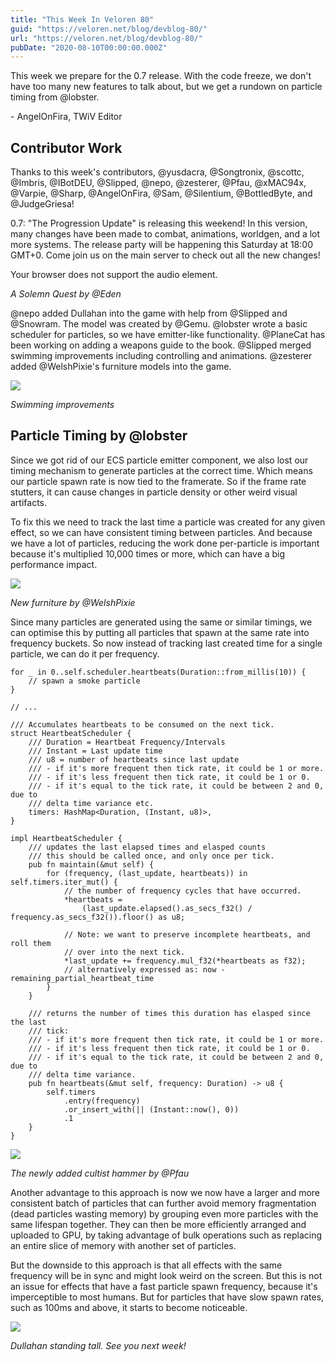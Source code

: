 ```yaml
---
title: "This Week In Veloren 80"
guid: "https://veloren.net/blog/devblog-80/"
url: "https://veloren.net/blog/devblog-80/"
pubDate: "2020-08-10T00:00:00.000Z"
---
```


This week we prepare for the 0.7 release. With the code freeze, we don't have too many new features to talk about, but we get a rundown on particle timing from @lobster.

\- AngelOnFira, TWiV Editor

## Contributor Work

Thanks to this week's contributors, @yusdacra, @Songtronix, @scottc, @Imbris, @IBotDEU, @Slipped, @nepo, @zesterer, @Pfau, @xMAC94x, @Varpie, @Sharp, @AngelOnFira, @Sam, @Silentium, @BottledByte, and @JudgeGriesa!

0.7: "The Progression Update" is releasing this weekend! In this version, many changes have been made to combat, animations, worldgen, and a lot more systems. The release party will be happening this Saturday at 18:00 GMT+0. Come join us on the main server to check out all the new changes!

Your browser does not support the audio element.

_A Solemn Quest by @Eden_

@nepo added Dullahan into the game with help from @Slipped and @Snowram. The model was created by @Gemu. @lobster wrote a basic scheduler for particles, so we have emitter-like functionality. @PlaneCat has been working on adding a weapons guide to the book. @Slipped merged swimming improvements including controlling and animations. @zesterer added @WelshPixie's furniture models into the game.

![](https://s3.eu-central-2.wasabisys.com/veloren-blog/cdn/541307708146581519/743476365055098941/swimming.gif)

_Swimming improvements_

## Particle Timing by @lobster

Since we got rid of our ECS particle emitter component, we also lost our timing mechanism to generate particles at the correct time. Which means our particle spawn rate is now tied to the framerate. So if the frame rate stutters, it can cause changes in particle density or other weird visual artifacts.

To fix this we need to track the last time a particle was created for any given effect, so we can have consistent timing between particles. And because we have a lot of particles, reducing the work done per-particle is important because it's multiplied 10,000 times or more, which can have a big performance impact.

![](https://s3.eu-central-2.wasabisys.com/veloren-blog/cdn/597826574095613962/743164971193467031/unknown.png)

_New furniture by @WelshPixie_

Since many particles are generated using the same or similar timings, we can optimise this by putting all particles that spawn at the same rate into frequency buckets. So now instead of tracking last created time for a single particle, we can do it per frequency.

    for _ in 0..self.scheduler.heartbeats(Duration::from_millis(10)) {
        // spawn a smoke particle
    }

    // ...

    /// Accumulates heartbeats to be consumed on the next tick.
    struct HeartbeatScheduler {
        /// Duration = Heartbeat Frequency/Intervals
        /// Instant = Last update time
        /// u8 = number of heartbeats since last update
        /// - if it's more frequent then tick rate, it could be 1 or more.
        /// - if it's less frequent then tick rate, it could be 1 or 0.
        /// - if it's equal to the tick rate, it could be between 2 and 0, due to
        /// delta time variance etc.
        timers: HashMap<Duration, (Instant, u8)>,
    }

    impl HeartbeatScheduler {
        /// updates the last elapsed times and elasped counts
        /// this should be called once, and only once per tick.
        pub fn maintain(&mut self) {
            for (frequency, (last_update, heartbeats)) in self.timers.iter_mut() {
                // the number of frequency cycles that have occurred.
                *heartbeats =
                    (last_update.elapsed().as_secs_f32() / frequency.as_secs_f32()).floor() as u8;

                // Note: we want to preserve incomplete heartbeats, and roll them
                // over into the next tick.
                *last_update += frequency.mul_f32(*heartbeats as f32);
                // alternatively expressed as: now - remaining_partial_heartbeat_time
            }
        }

        /// returns the number of times this duration has elasped since the last
        /// tick:
        /// - if it's more frequent then tick rate, it could be 1 or more.
        /// - if it's less frequent then tick rate, it could be 1 or 0.
        /// - if it's equal to the tick rate, it could be between 2 and 0, due to
        /// delta time variance.
        pub fn heartbeats(&mut self, frequency: Duration) -> u8 {
            self.timers
                .entry(frequency)
                .or_insert_with(|| (Instant::now(), 0))
                .1
        }
    }

![](https://s3.eu-central-2.wasabisys.com/veloren-blog/cdn/597826574095613962/742251532464029746/unknown.png)

_The newly added cultist hammer by @Pfau_

Another advantage to this approach is now we now have a larger and more consistent batch of particles that can further avoid memory fragmentation (dead particles wasting memory) by grouping even more particles with the same lifespan together. They can then be more efficiently arranged and uploaded to GPU, by taking advantage of bulk operations such as replacing an entire slice of memory with another set of particles.

But the downside to this approach is that all effects with the same frequency will be in sync and might look weird on the screen. But this is not an issue for effects that have a fast particle spawn frequency, because it's imperceptible to most humans. But for particles that have slow spawn rates, such as 100ms and above, it starts to become noticeable.

![](https://s3.eu-central-2.wasabisys.com/veloren-blog/cdn/597826574095613962/741236103432110080/Screenshot_from_2020-08-07_09-10-15.png)

_Dullahan standing tall. See you next week!_
